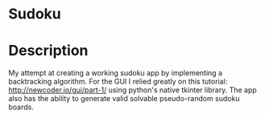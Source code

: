 # Sudoku
Description
=======
My attempt at creating a working sudoku app by implementing a backtracking algorithm.  For the GUI I relied greatly on this tutorial: http://newcoder.io/gui/part-1/ using python's native tkinter library.  The app also has the ability to generate valid solvable pseudo-random sudoku boards.

